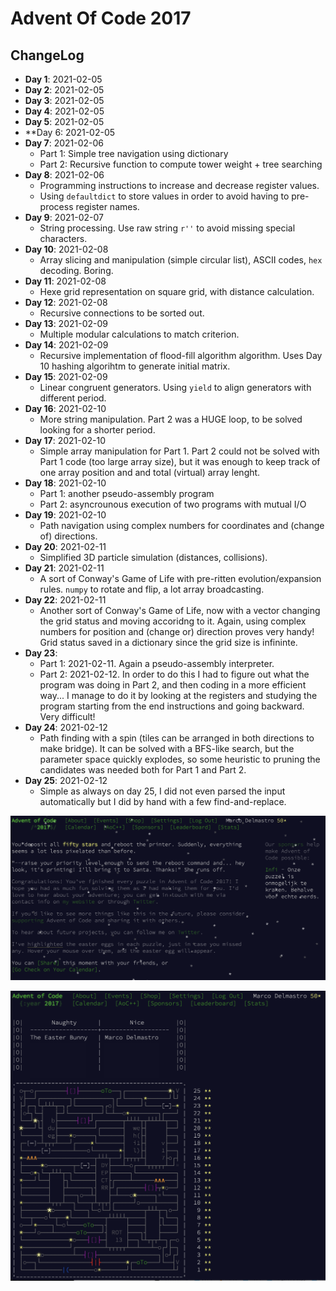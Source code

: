 # Advent Of Code 2017

## ChangeLog

* **Day 1**: 2021-02-05
* **Day 2**: 2021-02-05
* **Day 3**: 2021-02-05
* **Day 4**: 2021-02-05
* **Day 5**: 2021-02-05
* **Day 6: 2021-02-05
* **Day 7**: 2021-02-06
  * Part 1: Simple tree navigation using dictionary
  * Part 2: Recursive function to compute tower weight + tree searching
* **Day 8**: 2021-02-06
  * Programming instructions to increase and decrease register values. 
  * Using `defaultdict` to store values in order to avoid having to pre-process register names.
* **Day 9**: 2021-02-07
  * String processing. Use raw string `r''` to avoid missing special characters.
* **Day 10**: 2021-02-08
  * Array slicing and manipulation (simple circular list), ASCII codes, `hex` decoding. Boring.
* **Day 11**: 2021-02-08
  * Hexe grid representation on square grid, with distance calculation.
* **Day 12**: 2021-02-08
  * Recursive connections to be sorted out.
* **Day 13**: 2021-02-09
  * Multiple modular calculations to match criterion.
* **Day 14**: 2021-02-09
  * Recursive implementation of flood-fill algorithm algorithm. Uses Day 10 hashing algorihtm to generate initial matrix.
* **Day 15**: 2021-02-09
  * Linear congruent generators. Using `yield` to align generators with different period.
* **Day 16**: 2021-02-10
  * More string manipulation. Part 2 was a HUGE loop, to be solved looking for a shorter period.
* **Day 17**: 2021-02-10
  * Simple array manipulation for Part 1. Part 2 could not be solved with Part 1 code (too large array size), but it was enough to keep track of one array position and and total (virtual) array lenght.
* **Day 18**: 2021-02-10
  * Part 1: another pseudo-assembly program
  * Part 2: asyncrounous execution of two programs with mutual I/O
* **Day 19**: 2021-02-10
  * Path navigation using complex numbers for coordinates and (change of) directions.
* **Day 20**: 2021-02-11
  * Simplified 3D particle simulation (distances, collisions).
* **Day 21**: 2021-02-11
  * A sort of Conway's Game of Life with pre-ritten evolution/expansion rules. `numpy` to rotate and flip, a lot array broadcasting. 
* **Day 22**: 2021-02-11
  * Another sort of Conway's Game of Life, now with a vector changing the grid status and moving accoridng to it. Again, using complex numbers for position and (change or) direction proves very handy! Grid status saved in a dictionary since the grid size is infininte.
* **Day 23**:
  * Part 1: 2021-02-11. Again a pseudo-assembly interpreter.
  * Part 2: 2021-02-12. In order to do this I had to figure out what the program was doing in Part 2, and then coding in a more efficient way... I manage to do it by looking at the registers and studying the program starting from the end instructions and going backward. Very difficult!
* **Day 24**: 2021-02-12
  * Path finding with a spin (tiles can be arranged in both directions to make bridge). It can be solved with a BFS-like search, but the parameter space quickly explodes, so some heuristic to pruning the candidates was needed both for Part 1 and Part 2.
* **Day 25**: 2021-02-12
   * Simple as always on day 25, I did not even parsed the input automatically but I did by hand with a few find-and-replace.
   
![50 stars](./AOC2017_50stars.png "50 stars")

![Naughy or nice?](./AOC2017_naughty_vs_nice_nonames.png "Naughy or nice?")
